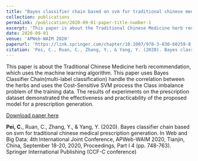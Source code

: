 ```yaml
---
title: "Bayes classifier chain based on svm for traditional chinese medical prescription generation"
collection: publications
permalink: /publication/2020-09-01-paper-title-number-1
excerpt: 'This paper is about the Traditional Chinese Medicine herb recommendation, which uses the machine learning algorithm. This paper uses Bayes Classifier Chain(multi-label classification) handle the correlation between the herbs and uses the Cost-Sensitive SVM process the Class imbalance problem of the training data. The results of experiments on the prescription dataset demonstrated the effectiveness and practicability of the proposed model for a prescription generation.'
date: 2020-09-01
venue: 'APWeb-WAIM 2020'
paperurl: 'https://link.springer.com/chapter/10.1007/978-3-030-60259-8_55'
citation: 'Pei, C., Ruan, C., Zhang, Y., & Yang, Y. (2020). Bayes classifier chain based on svm for traditional chinese medical prescription generation. In Web and Big Data: 4th International Joint Conference, APWeb-WAIM 2020, Tianjin, China, September 18-20, 2020, Proceedings, Part I 4 (pp. 748-763). Springer International Publishing (CCF-C conference)'
---
```

This paper is about the Traditional Chinese Medicine herb recommendation, which uses the machine learning algorithm. This paper uses Bayes Classifier Chain(multi-label classification) handle the correlation between the herbs and uses the Cost-Sensitive SVM process the Class imbalance problem of the training data. The results of experiments on the prescription dataset demonstrated the effectiveness and practicability of the proposed model for a prescription generation.

[Download paper here](https://link.springer.com/chapter/10.1007/978-3-030-60259-8_55)

**Pei, C.**, Ruan, C., Zhang, Y., & Yang, Y. (2020). Bayes classifier chain based on svm for traditional chinese medical prescription generation. In Web and Big Data: 4th International Joint Conference, APWeb-WAIM 2020, Tianjin, China, September 18-20, 2020, Proceedings, Part I 4 (pp. 748-763). Springer International Publishing (CCF-C conference)